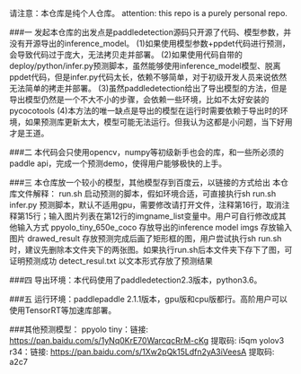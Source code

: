 请注意：本仓库是纯个人仓库。
attention: this repo is a purely personal repo.

###一
发起本仓库的出发点是paddledetection源码只开源了代码、模型参数，并没有开源导出的inference_model。
(1)如果使用模型参数+ppdet代码进行预测，会导致代码过于庞大，无法拷贝走并部署。
(2)如果使用代码自带的deploy/python/infer.py预测脚本，虽然能够使用inference_model模型、脱离ppdet代码，但是infer.py代码太长，依赖不够简单，对于初级开发人员来说依然无法简单的拷走并部署。
(3)虽然paddledetection给出了导出模型的方法，但是导出模型仍然是一个不大不小的步骤，会依赖一些环境，比如不太好安装的pycocotools
(4)本方法的唯一缺点是导出的模型在运行时需要依赖于导出时的环境，如果预测库更新太大，模型可能无法运行。但我认为这都是小问题，当下好用才是王道。

###二
本代码会只使用opencv，numpy等初级新手也会的库，和一些所必须的paddle api，完成一个预测demo，使得用户能够极快的上手。

###三
本仓库放一个较小的模型，其他模型存到百度云，以链接的方式给出
本仓库文件解释：
run.sh 启动预测的脚本，假如环境合适，可直接执行sh run.sh
infer.py 预测脚本，默认不适用gpu，需要修改请打开文件，注释第16行，取消注释第15行；输入图片列表在第12行的imgname_list变量中。用户可自行修改成其他输入方式
ppyolo_tiny_650e_coco 存放导出的inference model
imgs 存放输入图片
drawed_result 存放预测完成后画了矩形框的图，用户尝试执行sh run.sh时，建议先删除本文件夹下的两张图。如果执行run.sh后本文件夹下存下了图，可证明预测成功
detect_resul.txt 以文本形式存放了预测结果

###四
导出环境：本代码使用了paddledetection2.3版本，python3.6。

###五
运行环境：paddlepaddle 2.1.1版本，gpu版和cpu版都行。高阶用户可以使用TensorRT等加速库部署。

###其他预测模型：
ppyolo tiny：链接: https://pan.baidu.com/s/1yNq0KrE70WarcqcRrM-cKg 提取码: i5qm 
yolov3 r34：链接: https://pan.baidu.com/s/1Xw2pQk15Ldfn2yA3iVeesA 提取码: a2c7
